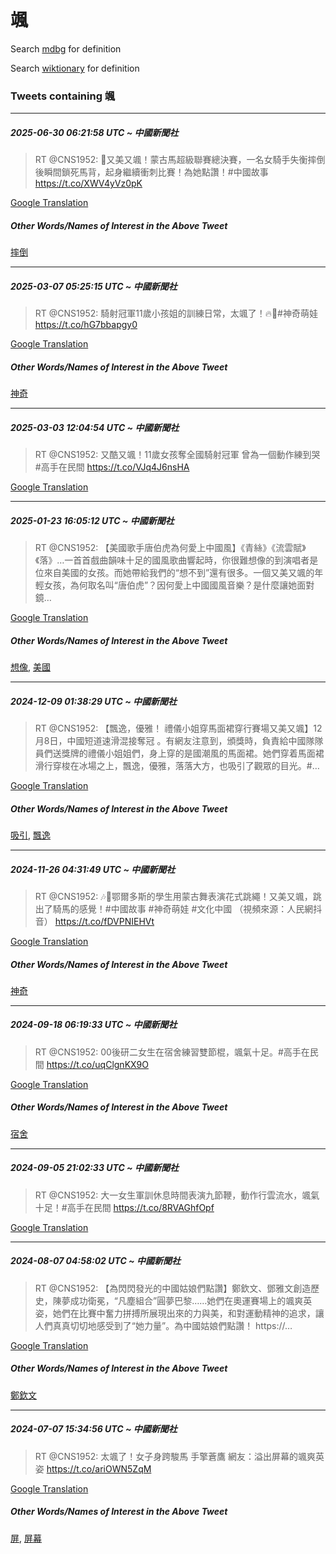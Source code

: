 # 颯

Search [mdbg](https://www.mdbg.net/chinese/dictionary?page=worddict&wdrst=0&wdqb=颯) for definition

Search [wiktionary](https://en.wiktionary.org/wiki/颯) for definition

### Tweets containing 颯

___
##### 2025-06-30 06:21:58 UTC ~ 中國新聞社
> RT @CNS1952: 🏇又美又颯！蒙古馬超級聯賽總決賽，一名女騎手失衡摔倒後瞬間鎖死馬背，起身繼續衝刺比賽！為她點讚！#中國故事 https://t.co/XWV4yVz0pK

[Google Translation](https://translate.google.com/?hi=en&tab=TT&sl=zh-CN&tl=en&op=translate&text=RT+%40CNS1952%3A+%F0%9F%8F%87%E5%8F%88%E7%BE%8E%E5%8F%88%E9%A2%AF%EF%BC%81%E8%92%99%E5%8F%A4%E9%A6%AC%E8%B6%85%E7%B4%9A%E8%81%AF%E8%B3%BD%E7%B8%BD%E6%B1%BA%E8%B3%BD%EF%BC%8C%E4%B8%80%E5%90%8D%E5%A5%B3%E9%A8%8E%E6%89%8B%E5%A4%B1%E8%A1%A1%E6%91%94%E5%80%92%E5%BE%8C%E7%9E%AC%E9%96%93%E9%8E%96%E6%AD%BB%E9%A6%AC%E8%83%8C%EF%BC%8C%E8%B5%B7%E8%BA%AB%E7%B9%BC%E7%BA%8C%E8%A1%9D%E5%88%BA%E6%AF%94%E8%B3%BD%EF%BC%81%E7%82%BA%E5%A5%B9%E9%BB%9E%E8%AE%9A%EF%BC%81%23%E4%B8%AD%E5%9C%8B%E6%95%85%E4%BA%8B+https%3A%2F%2Ft.co%2FXWV4yVz0pK)
##### Other Words/Names of Interest in the Above Tweet
[摔倒](摔倒.md)
___
##### 2025-03-07 05:25:15 UTC ~ 中國新聞社
> RT @CNS1952: 騎射冠軍11歲小孩姐的訓練日常，太颯了！🔥🏹#神奇萌娃 https://t.co/hG7bbapgy0

[Google Translation](https://translate.google.com/?hi=en&tab=TT&sl=zh-CN&tl=en&op=translate&text=RT+%40CNS1952%3A+%E9%A8%8E%E5%B0%84%E5%86%A0%E8%BB%8D11%E6%AD%B2%E5%B0%8F%E5%AD%A9%E5%A7%90%E7%9A%84%E8%A8%93%E7%B7%B4%E6%97%A5%E5%B8%B8%EF%BC%8C%E5%A4%AA%E9%A2%AF%E4%BA%86%EF%BC%81%F0%9F%94%A5%F0%9F%8F%B9%23%E7%A5%9E%E5%A5%87%E8%90%8C%E5%A8%83+https%3A%2F%2Ft.co%2FhG7bbapgy0)
##### Other Words/Names of Interest in the Above Tweet
[神奇](神奇.md)
___
##### 2025-03-03 12:04:54 UTC ~ 中國新聞社
> RT @CNS1952: 又酷又颯！11歲女孩奪全國騎射冠軍 曾為一個動作練到哭 #高手在民間 https://t.co/VJq4J6nsHA

[Google Translation](https://translate.google.com/?hi=en&tab=TT&sl=zh-CN&tl=en&op=translate&text=RT+%40CNS1952%3A+%E5%8F%88%E9%85%B7%E5%8F%88%E9%A2%AF%EF%BC%8111%E6%AD%B2%E5%A5%B3%E5%AD%A9%E5%A5%AA%E5%85%A8%E5%9C%8B%E9%A8%8E%E5%B0%84%E5%86%A0%E8%BB%8D+%E6%9B%BE%E7%82%BA%E4%B8%80%E5%80%8B%E5%8B%95%E4%BD%9C%E7%B7%B4%E5%88%B0%E5%93%AD+%23%E9%AB%98%E6%89%8B%E5%9C%A8%E6%B0%91%E9%96%93+https%3A%2F%2Ft.co%2FVJq4J6nsHA)
___
##### 2025-01-23 16:05:12 UTC ~ 中國新聞社
> RT @CNS1952: 【美國歌手唐伯虎為何愛上中國風】《青絲》《流雲賦》《落》…一首首戲曲韻味十足的國風歌曲響起時，你很難想像的到演唱者是位來自美國的女孩。而她帶給我們的“想不到”還有很多。一個又美又颯的年輕女孩，為何取名叫“唐伯虎”？因何愛上中國國風音樂？是什麼讓她面對鏡…

[Google Translation](https://translate.google.com/?hi=en&tab=TT&sl=zh-CN&tl=en&op=translate&text=RT+%40CNS1952%3A+%E3%80%90%E7%BE%8E%E5%9C%8B%E6%AD%8C%E6%89%8B%E5%94%90%E4%BC%AF%E8%99%8E%E7%82%BA%E4%BD%95%E6%84%9B%E4%B8%8A%E4%B8%AD%E5%9C%8B%E9%A2%A8%E3%80%91%E3%80%8A%E9%9D%92%E7%B5%B2%E3%80%8B%E3%80%8A%E6%B5%81%E9%9B%B2%E8%B3%A6%E3%80%8B%E3%80%8A%E8%90%BD%E3%80%8B%E2%80%A6%E4%B8%80%E9%A6%96%E9%A6%96%E6%88%B2%E6%9B%B2%E9%9F%BB%E5%91%B3%E5%8D%81%E8%B6%B3%E7%9A%84%E5%9C%8B%E9%A2%A8%E6%AD%8C%E6%9B%B2%E9%9F%BF%E8%B5%B7%E6%99%82%EF%BC%8C%E4%BD%A0%E5%BE%88%E9%9B%A3%E6%83%B3%E5%83%8F%E7%9A%84%E5%88%B0%E6%BC%94%E5%94%B1%E8%80%85%E6%98%AF%E4%BD%8D%E4%BE%86%E8%87%AA%E7%BE%8E%E5%9C%8B%E7%9A%84%E5%A5%B3%E5%AD%A9%E3%80%82%E8%80%8C%E5%A5%B9%E5%B8%B6%E7%B5%A6%E6%88%91%E5%80%91%E7%9A%84%E2%80%9C%E6%83%B3%E4%B8%8D%E5%88%B0%E2%80%9D%E9%82%84%E6%9C%89%E5%BE%88%E5%A4%9A%E3%80%82%E4%B8%80%E5%80%8B%E5%8F%88%E7%BE%8E%E5%8F%88%E9%A2%AF%E7%9A%84%E5%B9%B4%E8%BC%95%E5%A5%B3%E5%AD%A9%EF%BC%8C%E7%82%BA%E4%BD%95%E5%8F%96%E5%90%8D%E5%8F%AB%E2%80%9C%E5%94%90%E4%BC%AF%E8%99%8E%E2%80%9D%EF%BC%9F%E5%9B%A0%E4%BD%95%E6%84%9B%E4%B8%8A%E4%B8%AD%E5%9C%8B%E5%9C%8B%E9%A2%A8%E9%9F%B3%E6%A8%82%EF%BC%9F%E6%98%AF%E4%BB%80%E9%BA%BC%E8%AE%93%E5%A5%B9%E9%9D%A2%E5%B0%8D%E9%8F%A1%E2%80%A6)
##### Other Words/Names of Interest in the Above Tweet
[想像](想像.md), [美國](美國.md)
___
##### 2024-12-09 01:38:29 UTC ~ 中國新聞社
> RT @CNS1952: 【飄逸，優雅！ 禮儀小姐穿馬面裙穿行賽場又美又颯】12月8日，中國短道速滑混接奪冠 。有網友注意到，頒獎時，負責給中國隊隊員們送獎牌的禮儀小姐姐們，身上穿的是國潮風的馬面裙。她們穿着馬面裙滑行穿梭在冰場之上，飄逸，優雅，落落大方，也吸引了觀眾的目光。#…

[Google Translation](https://translate.google.com/?hi=en&tab=TT&sl=zh-CN&tl=en&op=translate&text=RT+%40CNS1952%3A+%E3%80%90%E9%A3%84%E9%80%B8%EF%BC%8C%E5%84%AA%E9%9B%85%EF%BC%81+%E7%A6%AE%E5%84%80%E5%B0%8F%E5%A7%90%E7%A9%BF%E9%A6%AC%E9%9D%A2%E8%A3%99%E7%A9%BF%E8%A1%8C%E8%B3%BD%E5%A0%B4%E5%8F%88%E7%BE%8E%E5%8F%88%E9%A2%AF%E3%80%9112%E6%9C%888%E6%97%A5%EF%BC%8C%E4%B8%AD%E5%9C%8B%E7%9F%AD%E9%81%93%E9%80%9F%E6%BB%91%E6%B7%B7%E6%8E%A5%E5%A5%AA%E5%86%A0+%E3%80%82%E6%9C%89%E7%B6%B2%E5%8F%8B%E6%B3%A8%E6%84%8F%E5%88%B0%EF%BC%8C%E9%A0%92%E7%8D%8E%E6%99%82%EF%BC%8C%E8%B2%A0%E8%B2%AC%E7%B5%A6%E4%B8%AD%E5%9C%8B%E9%9A%8A%E9%9A%8A%E5%93%A1%E5%80%91%E9%80%81%E7%8D%8E%E7%89%8C%E7%9A%84%E7%A6%AE%E5%84%80%E5%B0%8F%E5%A7%90%E5%A7%90%E5%80%91%EF%BC%8C%E8%BA%AB%E4%B8%8A%E7%A9%BF%E7%9A%84%E6%98%AF%E5%9C%8B%E6%BD%AE%E9%A2%A8%E7%9A%84%E9%A6%AC%E9%9D%A2%E8%A3%99%E3%80%82%E5%A5%B9%E5%80%91%E7%A9%BF%E7%9D%80%E9%A6%AC%E9%9D%A2%E8%A3%99%E6%BB%91%E8%A1%8C%E7%A9%BF%E6%A2%AD%E5%9C%A8%E5%86%B0%E5%A0%B4%E4%B9%8B%E4%B8%8A%EF%BC%8C%E9%A3%84%E9%80%B8%EF%BC%8C%E5%84%AA%E9%9B%85%EF%BC%8C%E8%90%BD%E8%90%BD%E5%A4%A7%E6%96%B9%EF%BC%8C%E4%B9%9F%E5%90%B8%E5%BC%95%E4%BA%86%E8%A7%80%E7%9C%BE%E7%9A%84%E7%9B%AE%E5%85%89%E3%80%82%23%E2%80%A6)
##### Other Words/Names of Interest in the Above Tweet
[吸引](吸引.md), [飄逸](飄逸.md)
___
##### 2024-11-26 04:31:49 UTC ~ 中國新聞社
> RT @CNS1952: 🎶🥳鄂爾多斯的學生用蒙古舞表演花式跳繩！又美又颯，跳出了騎馬的感覺！#中國故事 #神奇萌娃 #文化中國 （視頻來源：人民網抖音） https://t.co/fDVPNIEHVt

[Google Translation](https://translate.google.com/?hi=en&tab=TT&sl=zh-CN&tl=en&op=translate&text=RT+%40CNS1952%3A+%F0%9F%8E%B6%F0%9F%A5%B3%E9%84%82%E7%88%BE%E5%A4%9A%E6%96%AF%E7%9A%84%E5%AD%B8%E7%94%9F%E7%94%A8%E8%92%99%E5%8F%A4%E8%88%9E%E8%A1%A8%E6%BC%94%E8%8A%B1%E5%BC%8F%E8%B7%B3%E7%B9%A9%EF%BC%81%E5%8F%88%E7%BE%8E%E5%8F%88%E9%A2%AF%EF%BC%8C%E8%B7%B3%E5%87%BA%E4%BA%86%E9%A8%8E%E9%A6%AC%E7%9A%84%E6%84%9F%E8%A6%BA%EF%BC%81%23%E4%B8%AD%E5%9C%8B%E6%95%85%E4%BA%8B+%23%E7%A5%9E%E5%A5%87%E8%90%8C%E5%A8%83+%23%E6%96%87%E5%8C%96%E4%B8%AD%E5%9C%8B+%EF%BC%88%E8%A6%96%E9%A0%BB%E4%BE%86%E6%BA%90%EF%BC%9A%E4%BA%BA%E6%B0%91%E7%B6%B2%E6%8A%96%E9%9F%B3%EF%BC%89+https%3A%2F%2Ft.co%2FfDVPNIEHVt)
##### Other Words/Names of Interest in the Above Tweet
[神奇](神奇.md)
___
##### 2024-09-18 06:19:33 UTC ~ 中國新聞社
> RT @CNS1952: 00後研二女生在宿舍練習雙節棍，颯氣十足。#高手在民間 https://t.co/uqClgnKX9O

[Google Translation](https://translate.google.com/?hi=en&tab=TT&sl=zh-CN&tl=en&op=translate&text=RT+%40CNS1952%3A+00%E5%BE%8C%E7%A0%94%E4%BA%8C%E5%A5%B3%E7%94%9F%E5%9C%A8%E5%AE%BF%E8%88%8D%E7%B7%B4%E7%BF%92%E9%9B%99%E7%AF%80%E6%A3%8D%EF%BC%8C%E9%A2%AF%E6%B0%A3%E5%8D%81%E8%B6%B3%E3%80%82%23%E9%AB%98%E6%89%8B%E5%9C%A8%E6%B0%91%E9%96%93+https%3A%2F%2Ft.co%2FuqClgnKX9O)
##### Other Words/Names of Interest in the Above Tweet
[宿舍](宿舍.md)
___
##### 2024-09-05 21:02:33 UTC ~ 中國新聞社
> RT @CNS1952: 大一女生軍訓休息時間表演九節鞭，動作行雲流水，颯氣十足！#高手在民間 https://t.co/8RVAGhfOpf

[Google Translation](https://translate.google.com/?hi=en&tab=TT&sl=zh-CN&tl=en&op=translate&text=RT+%40CNS1952%3A+%E5%A4%A7%E4%B8%80%E5%A5%B3%E7%94%9F%E8%BB%8D%E8%A8%93%E4%BC%91%E6%81%AF%E6%99%82%E9%96%93%E8%A1%A8%E6%BC%94%E4%B9%9D%E7%AF%80%E9%9E%AD%EF%BC%8C%E5%8B%95%E4%BD%9C%E8%A1%8C%E9%9B%B2%E6%B5%81%E6%B0%B4%EF%BC%8C%E9%A2%AF%E6%B0%A3%E5%8D%81%E8%B6%B3%EF%BC%81%23%E9%AB%98%E6%89%8B%E5%9C%A8%E6%B0%91%E9%96%93+https%3A%2F%2Ft.co%2F8RVAGhfOpf)
___
##### 2024-08-07 04:58:02 UTC ~ 中國新聞社
> RT @CNS1952: 【為閃閃發光的中國姑娘們點讚】鄭欽文、鄧雅文創造歷史，陳夢成功衛冕，“凡塵組合”圓夢巴黎……她們在奧運賽場上的颯爽英姿，她們在比賽中奮力拼搏所展現出來的力與美，和對運動精神的追求，讓人們真真切切地感受到了“她力量”。為中國姑娘們點讚！ https://…

[Google Translation](https://translate.google.com/?hi=en&tab=TT&sl=zh-CN&tl=en&op=translate&text=RT+%40CNS1952%3A+%E3%80%90%E7%82%BA%E9%96%83%E9%96%83%E7%99%BC%E5%85%89%E7%9A%84%E4%B8%AD%E5%9C%8B%E5%A7%91%E5%A8%98%E5%80%91%E9%BB%9E%E8%AE%9A%E3%80%91%E9%84%AD%E6%AC%BD%E6%96%87%E3%80%81%E9%84%A7%E9%9B%85%E6%96%87%E5%89%B5%E9%80%A0%E6%AD%B7%E5%8F%B2%EF%BC%8C%E9%99%B3%E5%A4%A2%E6%88%90%E5%8A%9F%E8%A1%9B%E5%86%95%EF%BC%8C%E2%80%9C%E5%87%A1%E5%A1%B5%E7%B5%84%E5%90%88%E2%80%9D%E5%9C%93%E5%A4%A2%E5%B7%B4%E9%BB%8E%E2%80%A6%E2%80%A6%E5%A5%B9%E5%80%91%E5%9C%A8%E5%A5%A7%E9%81%8B%E8%B3%BD%E5%A0%B4%E4%B8%8A%E7%9A%84%E9%A2%AF%E7%88%BD%E8%8B%B1%E5%A7%BF%EF%BC%8C%E5%A5%B9%E5%80%91%E5%9C%A8%E6%AF%94%E8%B3%BD%E4%B8%AD%E5%A5%AE%E5%8A%9B%E6%8B%BC%E6%90%8F%E6%89%80%E5%B1%95%E7%8F%BE%E5%87%BA%E4%BE%86%E7%9A%84%E5%8A%9B%E8%88%87%E7%BE%8E%EF%BC%8C%E5%92%8C%E5%B0%8D%E9%81%8B%E5%8B%95%E7%B2%BE%E7%A5%9E%E7%9A%84%E8%BF%BD%E6%B1%82%EF%BC%8C%E8%AE%93%E4%BA%BA%E5%80%91%E7%9C%9F%E7%9C%9F%E5%88%87%E5%88%87%E5%9C%B0%E6%84%9F%E5%8F%97%E5%88%B0%E4%BA%86%E2%80%9C%E5%A5%B9%E5%8A%9B%E9%87%8F%E2%80%9D%E3%80%82%E7%82%BA%E4%B8%AD%E5%9C%8B%E5%A7%91%E5%A8%98%E5%80%91%E9%BB%9E%E8%AE%9A%EF%BC%81+https%3A%2F%2F%E2%80%A6)
##### Other Words/Names of Interest in the Above Tweet
[鄭欽文](鄭欽文.md)
___
##### 2024-07-07 15:34:56 UTC ~ 中國新聞社
> RT @CNS1952: 太颯了！女子身跨駿馬 手擎蒼鷹 網友：溢出屏幕的颯爽英姿 https://t.co/ariOWN5ZqM

[Google Translation](https://translate.google.com/?hi=en&tab=TT&sl=zh-CN&tl=en&op=translate&text=RT+%40CNS1952%3A+%E5%A4%AA%E9%A2%AF%E4%BA%86%EF%BC%81%E5%A5%B3%E5%AD%90%E8%BA%AB%E8%B7%A8%E9%A7%BF%E9%A6%AC+%E6%89%8B%E6%93%8E%E8%92%BC%E9%B7%B9+%E7%B6%B2%E5%8F%8B%EF%BC%9A%E6%BA%A2%E5%87%BA%E5%B1%8F%E5%B9%95%E7%9A%84%E9%A2%AF%E7%88%BD%E8%8B%B1%E5%A7%BF+https%3A%2F%2Ft.co%2FariOWN5ZqM)
##### Other Words/Names of Interest in the Above Tweet
[屏](屏.md), [屏幕](屏幕.md)
